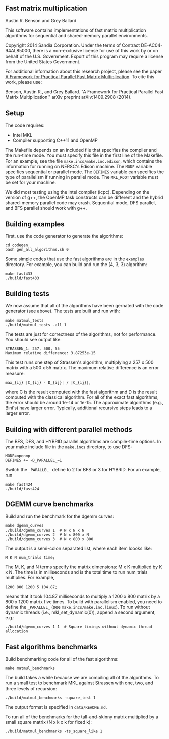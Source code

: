 Fast matrix multiplication
--------
Austin R. Benson and Grey Ballard

This software contains implementations of fast matrix multiplication algorithms for
sequential and shared-memory parallel environments.

Copyright 2014 Sandia Corporation. Under the terms of Contract DE-AC04-94AL85000, there is a non-exclusive license for use of this work by or on behalf of the U.S. Government. Export of this program may require a license from the United States Government.

For additional information about this research project, please see the paper [A Framework for Practical Parallel Fast Matrix Multiplication](http://arxiv.org/pdf/1409.2908v1.pdf).
To cite this work, please use:

Benson, Austin R., and Grey Ballard. "A Framework for Practical Parallel Fast Matrix Multiplication." arXiv preprint arXiv:1409.2908 (2014).



Setup
--------
The code requires:
* Intel MKL
* Compiler supporting C++11 and OpenMP

The Makefile depends on an included file that specifies the compiler and the run-time mode.
You must specify this file in the first line of the Makefile.
For an example, see the file `make.incs/make.inc.edison`, which contains the information for running
on NERSC's Edison machine.
The `MODE` variable specifies sequential or parallel mode.
The `DEFINES` variable can specifies the type of parallelism if running in parallel mode.
The `MKL_ROOT` variable must be set for your machine.

We did most testing using the Intel compiler (icpc).
Depending on the version of g++, the OpenMP task constructs can be different and the hybrid shared-memory
parallel code may crash.  Sequential mode, DFS parallel, and BFS parallel should work with g++.

Building examples
--------
First, use the code generator to generate the algorithms:
          
	cd codegen
	bash gen_all_algorithms.sh 0

Some simple codes that use the fast algorithms are in the `examples` directory.
For example, you can build and run the (4, 3, 3) algorithm:

	make fast433
	./build/fast433

Building tests
--------

We now assume that all of the algorithms have been gernated with the code generator (see above).
The tests are built and run with:

    make matmul_tests
	./build/matmul_tests -all 1

The tests are just for correctness of the algorithms, not for performance.
You should see output like:

    STRASSEN_1: 257, 500, 55
    Maximum relative difference: 3.87253e-15

This test runs one step of Strassen's algorithm, multiplying a 257 x 500 matrix with a 500 x 55 matrix.
The maximum relative difference is an error measure:

    max_{ij} |C_{ij} - D_{ij}| / |C_{ij}|,

where C is the result computed with the fast algorithm and D is the result computed with the classical algorithm.
For all of the exact fast algorithms, the error should be around 1e-14 or 1e-15.
The approximate algorithms (e.g., Bini's) have larger error.
Typically, additional recursive steps leads to a larger error.


Building with different parallel methods
--------

The BFS, DFS, and HYBRID parallel algorithms are compile-time options.
In your make include file in the `make.incs` directory, to use DFS:

    MODE=openmp
    DEFINES += -D_PARALLEL_=1

Switch the `_PARALLEL_` define to 2 for BFS or 3 for HYBRID.
For an example, run

    make fast424
    ./build/fast424



DGEMM curve benchmarks
--------
Build and run the benchmark for the dgemm curves:
	
	make dgemm_curves
	./build/dgemm_curves 1  # N x N x N
	./build/dgemm_curves 2  # N x 800 x N
	./build/dgemm_curves 3  # N x 800 x 800

The output is a semi-colon separated list, where each item loooks like:

    M K N num_trials time;

The M, K, and N terms specify the matrix dimensions: M x K multiplied by K x N.
The time is in milliseconds and is the total time to run num_trials multiplies.
For example,

	1200 800 1200 5 104.87;

means that it took 104.87 milliseconds to multiply a 1200 x 800 matrix by a 800 x 1200 matrix five times.
To build with parallelism enabled, you need to define the `_PARALLEL_` (see `make.incs/make.inc.linux`).
To run without dynamic threads (i.e., mkl_set_dynamic(0)), append a second argument, e.g.:

	./build/dgemm_curves 1 1  # Square timings without dynamic thread allocation



Fast algorithms benchmarks
--------
Build benchmarking code for all of the fast algorithms:

    make matmul_benchmarks

The build takes a while because we are compiling all of the algorithms.
To run a small test to benchmark MKL against Strassen with one, two, and three levels of recursion:

    ./build/matmul_benchmarks -square_test 1

The output format is specified in `data/README.md`.

To run all of the benchmarks for the tall-and-skinny matrix multiplied by a small square matrix (N x k x k for fixed k):

    ./build/matmul_benchmarks -ts_square_like 1



